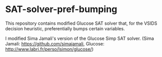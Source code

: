 # SAT-solver-pref-bumping
This repository contains modified Glucose SAT solver that, for the VSIDS decision heuristic, preferentially bumps certain variables.

I modified Sima Jamali's version of the Glucose Simp SAT solver. (Sima Jamali: https://github.com/simajamali, Glucose: http://www.labri.fr/perso/lsimon/glucose/)
